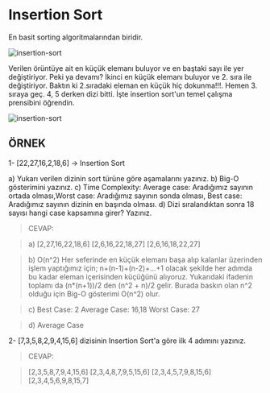 # Insertion Sort
En basit sorting algoritmalarından biridir.

![insertion-sort](https://user-images.githubusercontent.com/78666794/148685019-7f22a359-4a55-4a2c-b5d9-1a3313926a01.png)

Verilen örüntüye ait en küçük elemanı buluyor ve en baştaki sayı ile yer değiştiriyor. Peki ya devamı? İkinci en küçük elemanı buluyor ve 2. sıra ile değiştiriyor. Baktın ki 2.sıradaki eleman en küçük hiç dokunma!!!. Hemen 3. sıraya geç. 4, 5 derken dizi bitti. İşte insertion sort'un temel çalışma prensibini öğrendin.

![insertion-sort](https://user-images.githubusercontent.com/78666794/148685042-59b04089-f2f4-4dee-8c88-e2d615612c8b.png)


## ÖRNEK

1- [22,27,16,2,18,6] -> Insertion Sort

a) Yukarı verilen dizinin sort türüne göre aşamalarını yazınız.
b) Big-O gösterimini yazınız.
c) Time Complexity: Average case: Aradığımız sayının ortada olması,Worst case: Aradığımız sayının sonda olması, Best case: Aradığımız sayının dizinin en başında olması.
d) Dizi sıralandıktan sonra 18 sayısı hangi case kapsamına girer? Yazınız.

>CEVAP:

>a) [2,27,16,22,18,6]
>   [2,6,16,22,18,27]
>   [2,6,16,18,22,27]

>b) O(n^2)
>Her seferinde en küçük elemanı başa alıp kalanlar üzerinden işlem yaptığımız için; n+(n-1)+(n-2)+...+1 olacak şekilde her adımda bu kadar eleman içerisinden küçüğünü alıyoruz.
>Yukarıdaki ifadenin toplamı da (n*(n+1))/2 den (n^2 + n)/2 gelir. Burada baskın olan n^2 olduğu için Big-O gösterimi O(n^2) olur.

>c) Best Case: 2
>   Average Case: 16,18
>   Worst Case: 27
   
>d) Average Case


2- [7,3,5,8,2,9,4,15,6] dizisinin Insertion Sort'a göre ilk 4 adımını yazınız.

>CEVAP:

>[2,3,5,8,7,9,4,15,6]
>[2,3,4,8,7,9,5,15,6]
>[2,3,4,5,7,9,8,15,6]
>[2,3,4,5,6,9,8,15,7]
